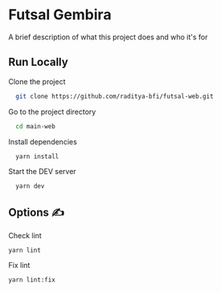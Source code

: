# Futsal Gembira

A brief description of what this project does and who it's for

## Run Locally

Clone the project

```bash
  git clone https://github.com/raditya-bfi/futsal-web.git
```

Go to the project directory

```bash
  cd main-web
```

Install dependencies

```bash
  yarn install
```

Start the DEV server

```bash
  yarn dev
```

## **Options ✍️**

Check lint

```
yarn lint
```

Fix lint

```
yarn lint:fix
```

